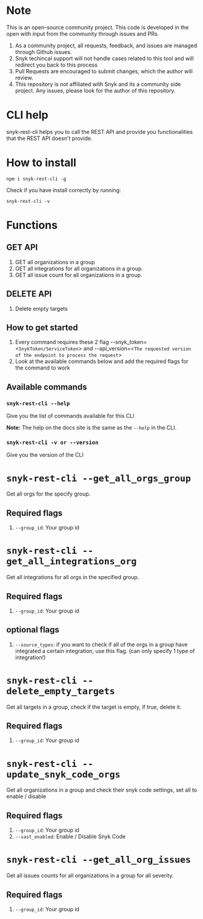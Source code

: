 # Note

This is an open-source community project. This code is developed in the open with input from the community through issues and PRs.

1. As a community project, all requests, feedback, and issues are managed through Github issues.
2. Snyk techincal support will not handle cases related to this tool and will redirect you back to this process
3. Pull Requests are encouraged to submit changes, which the author will review.
4. This repository is not affiliated with Snyk and its a community side project. Any issues, please look for the author of this repository.


# CLI help

snyk-rest-cli helps you to call the REST API and provide you functionalities that the REST API doesn't provide.

# How to install

`npm i snyk-rest-cli -g`

Check if you have install correctly by running:

`snyk-rest-cli -v`

# Functions

## GET API  

1. GET all organizations in a group
2. GET all integrations for all organizations in a group.
3. GET all issue count for all organizations in a group.

## DELETE API

1. Delete empty targets


## How to get started

1. Every command requires these 2 flag --snyk_token=<`SnykToken/ServiceToken`> and  --api_version=<`The requested version of the endpoint to process the request`>
2. Look at the available commands below and add the required flags for the command to work

## Available commands

### `snyk-rest-cli --help`

Give you the list of commands available for this CLI

**Note:** The help on the docs site is the same as the `--help` in the CLI.

### `snyk-rest-cli -v or --version`

Give you the version of the CLI

# `snyk-rest-cli --get_all_orgs_group`

Get all orgs for the specify group.

## Required flags

1. `--group_id`: Your group id

# `snyk-rest-cli --get_all_integrations_org`

Get all integrations for all orgs in the specified group.
## Required flags

1. `--group_id`: Your group id

## optional flags

1. `--source_types`: if you want to check if all of the orgs in a group have integrated a certain integration, use this flag. (can only specify 1 type of integration!)

# `snyk-rest-cli --delete_empty_targets`

Get all targets in a group, check if the target is empty, if true, delete it.

## Required flags

1. `--group_id`: Your group id

# `snyk-rest-cli --update_snyk_code_orgs`

Get all organizations in a group and check their snyk code settings, set all to enable / disable

## Required flags

1. `--group_id`: Your group id
2. `--sast_enabled`: Enable / Disable Snyk Code

# `snyk-rest-cli --get_all_org_issues`

Get all issues counts for all organizations in a group for all severity.

## Required flags

1. `--group_id`: Your group id
